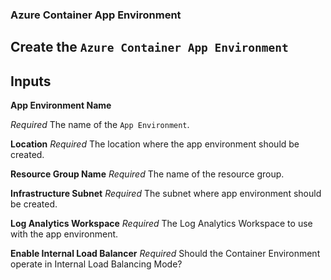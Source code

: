 ### Azure Container App Environment

Create the `Azure Container App Environment`  
---
## Inputs

**App Environment Name**

*Required*
The name of the `App Environment`. 

**Location**
*Required*
The location where the app environment should be created.

**Resource Group Name**
*Required*
The name of the resource group.

**Infrastructure Subnet**
*Required*
The subnet where app environment should be created.

**Log Analytics Workspace**
*Required*
The Log Analytics Workspace to use with the app environment.

**Enable Internal Load Balancer**
*Required*
Should the Container Environment operate in Internal Load Balancing Mode?

